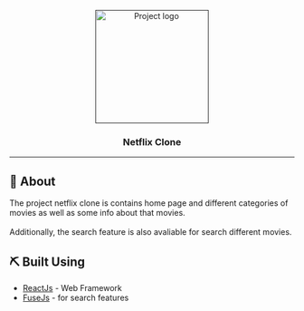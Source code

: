 <p align="center">
  <a href="" rel="noopener">
<img width=200px height=200px src="https://i.imgur.com/6wj0hh6.jpg" alt="Project logo"></a>
</p>

<h3 align="center">Netflix Clone</h3>

---

## 🧐 About <a name = "about"></a>

The project netflix clone is contains home page and different categories of movies as well as some info about that movies.<br>  
Additionally, the search feature is also avaliable for search different movies.

## ⛏️ Built Using <a name = "built_using"></a>

- [ReactJs](https://reactjs.org/) - Web Framework
- [FuseJs](https://fusejs.io/) - for search features
